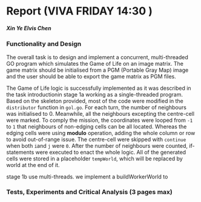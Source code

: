 # Report (VIVA FRIDAY 14:30 )

##### Xin Ye Elvis Chen



### Functionality and Design

The overall task is to design and implement a concurrent, multi-threaded GO program which simulates the Game of Life on an image matrix. The game matrix should be initialised from a PGM (Portable Gray Map) image and the user should be able to export the game matrix as PGM files.

The Game of Life logic is successfully implemented as it was described in the task introductionin stage 1a working as a single-threaded program. Based on the skeleton provided, most of the code were modified in the `distributor` function in  `gol.go`. For each turn, the number of neighbours was initialised to 0. Meanwhile, all the neighbours excepting the centre-cell were marked. To comply the mission, the coordinates were looped from `-1` to `1` that neighbours of non-edging cells can be all located. Whereas the edging cells were using **modulo** operation, adding the whole column or row to avoid out-of-range issue. The centre-cell were skipped with `continue` when both `i`and `j` were `0`. After the number of neighbours were counted, if-statements were executed to enact the whole logic. All of the generated cells were stored in a placeholder `tempWorld`, which will be replaced by world at the end of it.

stage 1b use multi-threads. we implement a buildWorkerWorld to 











### Tests, Experiments and Critical Analysis (3 pages max)

